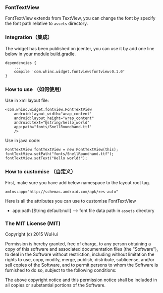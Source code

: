 ### FontTextView

FontTextView extends from TextView, you can change the font by specify the font path relative to `assets` directory.

### Integration（集成）

The widget has been published on jcenter, you can use it by add one line below in your module build.gradle.

```
dependencies {
    ...
    compile 'com.whinc.widget.fontview:fontview:0.1.0'
}
```

### How to use （如何使用）

Use in xml layout file:

```
<com.whinc.widget.fontview.FontTextView
    android:layout_width="wrap_content"
    android:layout_height="wrap_content"
    android:text="@string/hello_world"
    app:path="fonts/SnellRoundhand.ttf"
    />
```

Use in java code:

```
FontTextView fontTextView = new FontTextView(this);
fontTextView.setPath("fonts/SnellRoundhand.ttf");
fontTextView.setText("Hello world!");
```

### How to customise （自定义）

First, make sure you have add below namespace to the layout root tag.

```
xmlns:app="http://schemas.android.com/apk/res-auto"
```

Here is all the attributes you can use to customise FontTextView

* app:path [String default:null] --> font file data path in `assets` directory


### The MIT License (MIT)

Copyright (c) 2015 WuHui

Permission is hereby granted, free of charge, to any person obtaining a copy
of this software and associated documentation files (the "Software"), to deal
in the Software without restriction, including without limitation the rights
to use, copy, modify, merge, publish, distribute, sublicense, and/or sell
copies of the Software, and to permit persons to whom the Software is
furnished to do so, subject to the following conditions:

The above copyright notice and this permission notice shall be included in all
copies or substantial portions of the Software.
